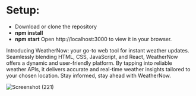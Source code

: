 # Setup:
- Download or clone the repository
- **npm install**
- **npm start**
  Open http://localhost:3000 to view it in your browser.

Introducing WeatherNow: your go-to web tool for instant weather updates. Seamlessly blending HTML, CSS, JavaScript, and React, WeatherNow offers a dynamic and user-friendly platform. By tapping into reliable weather APIs, it delivers accurate and real-time weather insights tailored to your chosen location. Stay informed, stay ahead with WeatherNow.

![Screenshot (221)](https://github.com/NavyaSrivas/WeatherNow/assets/138609096/c8777a30-7593-45e7-a79b-257202230496)
